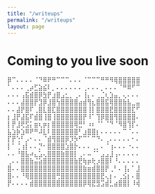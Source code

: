 ```yaml
---
title: "/writeups"
permalink: "/writeups"
layout: page
---
```


# Coming to you live soon

⡿⠉⠄⠄⠄⠄⠈⠙⠿⠟⠛⠉⠉⠉⠄⠄⠄⠈⠉⠉⠉⠛⠛⠻⢿⣿⣿⣿⣿⣿
⠁⠄⠄⠄⢀⡴⣋⣵⣮⠇⡀⠄⠄⠄⠄⠄⠄⢀⠄⠄⠄⡀⠄⠄⠄⠈⠛⠿⠋⠉
⠄⠄⠄⢠⣯⣾⣿⡿⣳⡟⣰⣿⣠⣂⡀⢀⠄⢸⡄⠄⢀⣈⢆⣱⣤⡀⢄⠄⠄⠄
⠄⠄⠄⣼⣿⣿⡟⣹⡿⣸⣿⢳⣿⣿⣿⣿⣴⣾⢻⣆⣿⣿⣯⢿⣿⣿⣷⣧⣀⣤
⠄⠄⣼⡟⣿⠏⢀⣿⣇⣿⣏⣿⣿⣿⣿⣿⣿⣿⢸⡇⣿⣿⣿⣟⣿⣿⣿⣿⣏⠋
⡆⣸⡟⣼⣯⠏⣾⣿⢸⣿⢸⣿⣿⣿⣿⣿⣿⡟⠸⠁⢹⡿⣿⣿⢻⣿⣿⣿⣿⠄
⡇⡟⣸⢟⣫⡅⣶⢆⡶⡆⣿⣿⣿⣿⣿⢿⣛⠃⠰⠆⠈⠁⠈⠙⠈⠻⣿⢹⡏⠄
⣧⣱⡷⣱⠿⠟⠛⠼⣇⠇⣿⣿⣿⣿⣿⣿⠃⣰⣿⣿⡆⠄⠄⠄⠄⠄⠉⠈⠄⠄
⡏⡟⢑⠃⡠⠂⠄⠄⠈⣾⢻⣿⣿⡿⡹⡳⠋⠉⠁⠉⠙⠄⢀⠄⠄⠄⠄⠄⠂⠄
⡇⠁⢈⢰⡇⠄⠄⡙⠂⣿⣿⣿⣿⣱⣿⡗⠄⠄⠄⢀⡀⠄⠈⢰⠄⠄⠄⠐⠄⠄
⠄⠄⠘⣿⣧⠴⣄⣡⢄⣿⣿⣿⣷⣿⣿⡇⢀⠄⠤⠈⠁⣠⣠⣸⢠⠄⠄⠄⠄⠄
⢀⠄⠄⣿⣿⣷⣬⣵⣿⣿⣿⣿⣿⣿⣿⣷⣟⢷⡶⢗⡰⣿⣿⠇⠘⠄⠄⠄⠄⠄
⣿⠄⠄⣿⣿⣿⣿⣿⣿⣿⣿⣿⣿⣿⣿⣿⣿⣷⣶⣾⣿⣿⡟⢀⠃⠄⢸⡄⠁⣸
⣿⠄⠄⠘⢿⣿⣿⣿⣿⣿⣿⢛⣿⣿⣿⣿⣿⣿⣿⣿⣿⣟⢄⡆⠄⢀⣪⡆⠄⣿
⡟⠄⠄⠄⠄⣾⣿⣿⣿⣿⣿⣿⣿⣿⣿⣿⣿⡿⢿⣟⣻⣩⣾⣃⣴⣿⣿⡇⠸⢾
